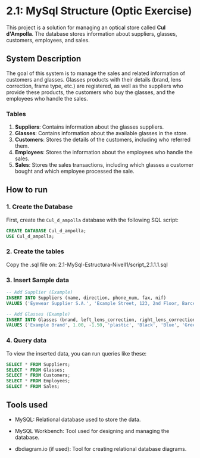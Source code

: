 # 2.1: MySql Structure (Optic Exercise)

This project is a solution for managing an optical store called **Cul d'Ampolla**. The database stores information about suppliers, glasses, customers, employees, and sales.

## System Description

The goal of this system is to manage the sales and related information of customers and glasses. Glasses products with their details (brand, lens correction, frame type, etc.) are registered, as well as the suppliers who provide these products, the customers who buy the glasses, and the employees who handle the sales.

### Tables

1. **Suppliers**: Contains information about the glasses suppliers.
2. **Glasses**: Contains information about the available glasses in the store.
3. **Customers**: Stores the details of the customers, including who referred them.
4. **Employees**: Stores the information about the employees who handle the sales.
5. **Sales**: Stores the sales transactions, including which glasses a customer bought and which employee processed the sale.


## How to run

### 1. Create the Database

First, create the `Cul_d_ampolla` database with the following SQL script:

```sql
CREATE DATABASE Cul_d_ampolla;
USE Cul_d_ampolla;
```


### 2. Create the tables

Copy the .sql file on: 2.1-MySql-Estructura-Nivell1/script_2.1.1.1.sql

### 3. Insert Sample data

```sql
-- Add Supplier (Example)
INSERT INTO Suppliers (name, direction, phone_num, fax, nif) 
VALUES ('Eyewear Supplier S.A.', 'Example Street, 123, 2nd Floor, Barcelona, 08001', '123456789', '987654321', 'B12345678');

-- Add Glasses (Example)
INSERT INTO Glasses (brand, left_lens_correction, right_lens_correction, frame_type, frame_color, left_lens_color, right_lens_color, price, supplier_id) 
VALUES ('Example Brand', 1.00, -1.50, 'plastic', 'Black', 'Blue', 'Green', 150.00, 1);
```

### 4. Query data

To view the inserted data, you can run queries like these:
```sql
SELECT * FROM Suppliers;
SELECT * FROM Glasses;
SELECT * FROM Customers;
SELECT * FROM Employees;
SELECT * FROM Sales;
```

## Tools used

- MySQL: Relational database used to store the data.

- MySQL Workbench: Tool used for designing and managing the database.

- dbdiagram.io (if used): Tool for creating relational database diagrams.


